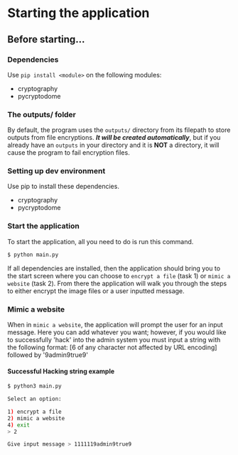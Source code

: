 # Starting the application

## Before starting...

### Dependencies

Use `pip install <module>` on the following modules:
- cryptography
- pycryptodome

### The outputs/ folder

By default, the program uses the `outputs/` directory from its filepath to store outputs from file encryptions. ***It will be created automatically***, but if you already have an `outputs` in your directory and it is **NOT** a directory, it will cause the program to fail encryption files.

### Setting up dev environment

Use pip to install these dependencies.

- cryptography
- pycryptodome

### Start the application

To start the application, all you need to do is run this command.

```bash
$ python main.py
```

If all dependencies are installed, then the application should bring you to the start screen where you can choose to `encrypt a file` (task 1) or `mimic a website` (task 2). From there the application will walk you through the steps to either encrypt the image files or a user inputted message.

### Mimic a website

When in `mimic a website`, the application will prompt the user for an input message. Here you can add whatever you want; however, if you would like to successfully 'hack' into the admin system you must input a string with the following format: [6 of any character not affected by URL encoding] followed by '9admin9true9'

#### Successful Hacking string example

```bash
$ python3 main.py

Select an option:

1) encrypt a file
2) mimic a website
4) exit
> 2

Give input message > 1111119admin9true9
```
